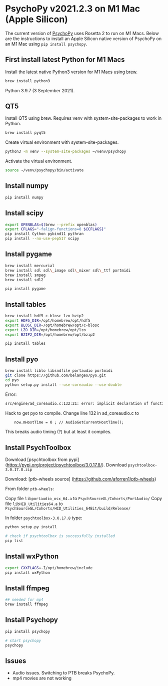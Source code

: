 # PsychoPy v2021.2.3 on M1 Mac (Apple Silicon)

The current version of [PsychoPy](https://www.psychopy.org) uses Rosetta 2 to run on M1 Macs. Below are the instructions to install an Apple Silicon native version of PsychoPy on an M1 Mac using `pip install psychopy`.

## First install latest Python for M1 Macs

Install the latest native Python3 version for M1 Macs using [brew](https://brew.sh).

```sh
brew install python3
```

Python 3.9.7 (3 September 2021).

## QT5

Install QT5 using brew. Requires venv with system-site-packages to work in Python.

```sh
brew install pyqt5
```

Create virtual environment with system-site-packages.

```sh
python3 -m venv --system-site-packages ~/venv/psychopy
```

Activate the virtual environment.

```sh
source ~/venv/psychopy/bin/activate
```

## Install numpy

```sh
pip install numpy
```

## Install scipy

```sh
export OPENBLAS=$(brew --prefix openblas)
export CFLAGS="-falign-functions=8 ${CFLAGS}"
pip install Cython pybind11 pythran
pip install --no-use-pep517 scipy
```

## Install pygame

```sh
brew install mercurial
brew install sdl sdl\_image sdl\_mixer sdl\_ttf portmidi
brew install smpeg
brew install sdl2
```

```sh
pip install pygame
```

## Install tables

```sh
brew install hdf5 c-blosc lzo bzip2
export HDF5_DIR=/opt/homebrew/opt/hdf5
export BLOSC_DIR=/opt/homebrew/opt/c-blosc
export LZO_DIR=/opt/homebrew/opt/lzo
export BZIP2_DIR=/opt/homebrew/opt/bzip2

pip install tables
```

## Install pyo

```sh
brew install liblo libsndfile portaudio portmidi
git clone https://github.com/belangeo/pyo.git
cd pyo
python setup.py install --use-coreaudio --use-double
```

Error:

```txt
src/engine/ad_coreaudio.c:132:21: error: implicit declaration of function 'AudioGetCurrentHostTime' is invalid in C99 [-Werror,-Wimplicit-function-declaration]
```

Hack to get pyo to compile. Change line 132 in ad_coreaudio.c to

```txt
    now.mHostTime = 0 ; // AudioGetCurrentHostTime();
```

This breaks audio timing (?) but at least it compiles.

## Install PsychToolbox

Download [psychtoolbox from pypi] (https://pypi.org/project/psychtoolbox/3.0.17.8/).
Download `psychtoolbox-3.0.17.8.zip`

Download: [ptb-wheels source] (https://github.com/aforren1/ptb-wheels)

From folder `ptb-wheels`:

Copy file `libportaudio_osx_64.a` to `PsychSourceGL/Cohorts/PortAudio/`
Copy file `libHID_Utilities64.a` to `PsychSourceGL/Cohorts/HID_Utilities_64Bit/build/Release/`

In folder `psychtoolbox-3.0.17.8` type:

```sh
python setup.py install

# check if psychtoolbox is successfully installed
pip list
```

## Install wxPython

```sh
export CXXFLAGS=-I/opt/homebrew/include
pip install wxPython
```

## Install ffmpeg

```sh
## needed for mp4
brew install ffmpeg
```

## Install Psychopy

```sh
pip install psychopy

# start psychopy
psychopy
```

## Issues

- Audio issues. Switching to PTB breaks PsychoPy.
- mp4 movies are not working

